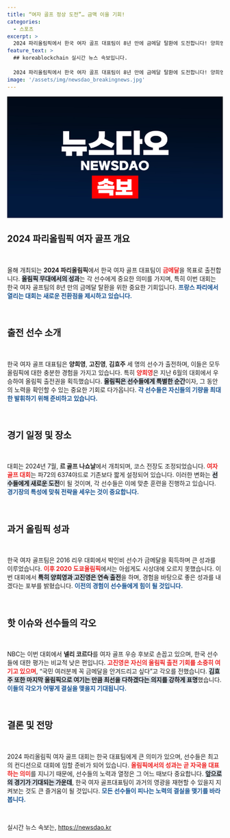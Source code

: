 ```yaml
---
title: “여자 골프 정상 도전”… 금맥 이을 기회!
categories:
  - 스포츠
excerpt: >
  2024 파리올림픽에서 한국 여자 골프 대표팀이 8년 만에 금메달 탈환에 도전합니다! 양희영, 고진영, 김효주가 올림픽 출전의 비상한 각오를 다졌습니다. 승부의 향방은 어떻게 될까요? 클릭해 더 알아보세요!
feature_text: >
  ## koreablockchain 실시간 뉴스 속보입니다.

  2024 파리올림픽에서 한국 여자 골프 대표팀이 8년 만에 금메달 탈환에 도전합니다! 양희영, 고진영, 김효주가 올림픽 출전의 비상한 각오를 다졌습니다. 승부의 향방은 어떻게 될까요? 클릭해 더 알아보세요!
image: '/assets/img/newsdao_breakingnews.jpg'
---
```


<p><img src="/assets/img/newsdao_breakingnews.jpg" alt="koreablockchain 속보" /></p>

<h2 data-ke-size="size26">2024 파리올림픽 여자 골프 개요</h2>

<p data-ke-size="size16">&nbsp;</p>  

<p>올해 개최되는 <b>2024 파리올림픽</b>에서 한국 여자 골프 대표팀이 <b><span style="color: #ee2323;">금메달</span></b>을 목표로 출전합니다. <b><span style="background-color: #21538527;">올림픽 무대에서의 성과</span></b>는 각 선수에게 중요한 의미를 가지며, 특히 이번 대회는 한국 여자 골프팀의 8년 만의 금메달 탈환을 위한 중요한 기회입니다. <b><span style="color: #1a5490;">프랑스 파리에서 열리는 대회는 새로운 전환점을 제시하고 있습니다.</span></b> </p>

<p data-ke-size="size16">&nbsp;</p>  

<h2 data-ke-size="size26">출전 선수 소개</h2>

<p data-ke-size="size16">&nbsp;</p>  

<p>한국 여자 골프 대표팀은 <b>양희영</b>, <b>고진영</b>, <b>김효주</b> 세 명의 선수가 출전하며, 이들은 모두 올림픽에 대한 충분한 경험을 가지고 있습니다. 특히 <b><span style="color: #ee2323;">양희영</span></b>은 지난 6월의 대회에서 우승하여 올림픽 출전권을 획득했습니다. <b><span style="background-color: #21538527;">올림픽은 선수들에게 특별한 순간</span></b>이자, 그 동안의 노력을 확인할 수 있는 중요한 기회로 다가옵니다. <b><span style="color: #1a5490;">각 선수들은 자신들의 기량을 최대한 발휘하기 위해 준비하고 있습니다.</span></b></p>

<p data-ke-size="size16">&nbsp;</p>  

<h2 data-ke-size="size26">경기 일정 및 장소</h2>

<p data-ke-size="size16">&nbsp;</p>  

<p>대회는 2024년 7월, <b>르 골프 나쇼날</b>에서 개최되며, 코스 전장도 조정되었습니다. <b><span style="color: #ee2323;">여자 골프 대회</span></b>는 파72의 6374야드로 기존보다 짧게 설정되어 있습니다. 이러한 변화는 <b><span style="background-color: #21538527;">선수들에게 새로운 도전</span></b>이 될 것이며, 각 선수들은 이에 맞춘 훈련을 진행하고 있습니다. <b><span style="color: #1a5490;">경기장의 특성에 맞춰 전략을 세우는 것이 중요합니다.</span></b></p>

<p data-ke-size="size16">&nbsp;</p>  

<h2 data-ke-size="size26">과거 올림픽 성과</h2>

<p data-ke-size="size16">&nbsp;</p>  

<p>한국 여자 골프팀은 2016 리우 대회에서 박인비 선수가 금메달을 획득하며 큰 성과를 이루었습니다. <b><span style="color: #ee2323;">이후 2020 도쿄올림픽</span></b>에서는 아쉽게도 시상대에 오르지 못했습니다. 이번 대회에서 <b><span style="background-color: #21538527;">특히 양희영과 고진영은 연속 출전</span></b>을 하며, 경험을 바탕으로 좋은 성과를 내겠다는 포부를 밝혔습니다. <b><span style="color: #1a5490;">이전의 경험이 선수들에게 힘이 될 것입니다.</span></b></p>

<p data-ke-size="size16">&nbsp;</p>  

<h2 data-ke-size="size26">핫 이슈와 선수들의 각오</h2>

<p data-ke-size="size16">&nbsp;</p>  

<p>NBC는 이번 대회에서 <b>넬리 코르다</b>를 여자 골프 우승 후보로 손꼽고 있으며, 한국 선수들에 대한 평가는 비교적 낮은 편입니다. <b><span style="color: #ee2323;">고진영은 자신의 올림픽 출전 기회를 소중히 여기고 있으며</span></b>, “국민 여러분께 꼭 금메달을 안겨드리고 싶다”고 각오를 전했습니다. <b><span style="background-color: #21538527;">김효주 또한 마지막 올림픽으로 여기는 만큼 최선을 다하겠다는 의지를 강하게 표명</span></b>했습니다. <b><span style="color: #1a5490;">이들의 각오가 어떻게 결실을 맺을지 기대됩니다.</span></b></p>

<p data-ke-size="size16">&nbsp;</p>  

<h2 data-ke-size="size26">결론 및 전망</h2>

<p data-ke-size="size16">&nbsp;</p>  

<p>2024 파리올림픽 여자 골프 대회는 한국 대표팀에게 큰 의미가 있으며, 선수들은 최고의 컨디션으로 대회에 임할 준비가 되어 있습니다. <b><span style="color: #ee2323;">올림픽에서의 성과는 곧 자국을 대표하는 의미</span></b>를 지니기 때문에, 선수들의 노력과 열정은 그 어느 때보다 중요합니다. <b><span style="background-color: #21538527;">앞으로의 경기가 기대되는 가운데</span></b>, 한국 여자 골프대표팀이 과거의 영광을 재현할 수 있을지 지켜보는 것도 큰 즐거움이 될 것입니다. <b><span style="color: #1a5490;">모든 선수들이 피나는 노력의 결실을 맺기를 바라봅니다.</span></b></p>

<p data-ke-size="size16">&nbsp;</p>
실시간 뉴스 속보는, <a href="https://newsdao.kr" rel="dofollow">https://newsdao.kr</a>


